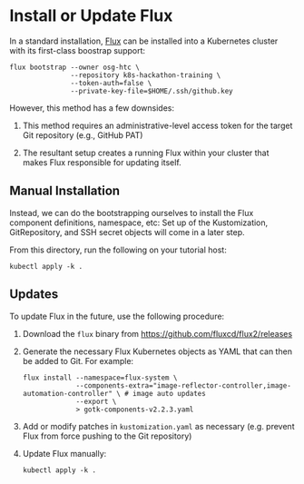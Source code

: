 Install or Update Flux
======================

In a standard installation, [Flux](https://fluxcd.io/) can be installed into a Kubernetes cluster with its first-class
boostrap support:

```
flux bootstrap --owner osg-htc \
               --repository k8s-hackathon-training \
               --token-auth=false \
               --private-key-file=$HOME/.ssh/github.key
```

However, this method has a few downsides:

1.  This method requires an administrative-level access token for the target Git repository (e.g., GitHub PAT)

2.  The resultant setup creates a running Flux within your cluster that makes Flux responsible for updating itself.

Manual Installation
-------------------

Instead, we can do the bootstrapping ourselves to install the Flux component definitions, namespace, etc:
Set up of the Kustomization, GitRepository, and SSH secret objects will come in a later step.

From this directory, run the following on your tutorial host:

```
kubectl apply -k .
```

Updates
-------

To update Flux in the future, use the following procedure:

1.  Download the `flux` binary from <https://github.com/fluxcd/flux2/releases>

2.  Generate the necessary Flux Kubernetes objects as YAML that can then be added to Git. For example:

        flux install --namespace=flux-system \
                     --components-extra="image-reflector-controller,image-automation-controller" \ # image auto updates
                     --export \
                     > gotk-components-v2.2.3.yaml

3.  Add or modify patches in `kustomization.yaml` as necessary
    (e.g. prevent Flux from force pushing to the Git repository)

4.  Update Flux manually:

        kubectl apply -k .
